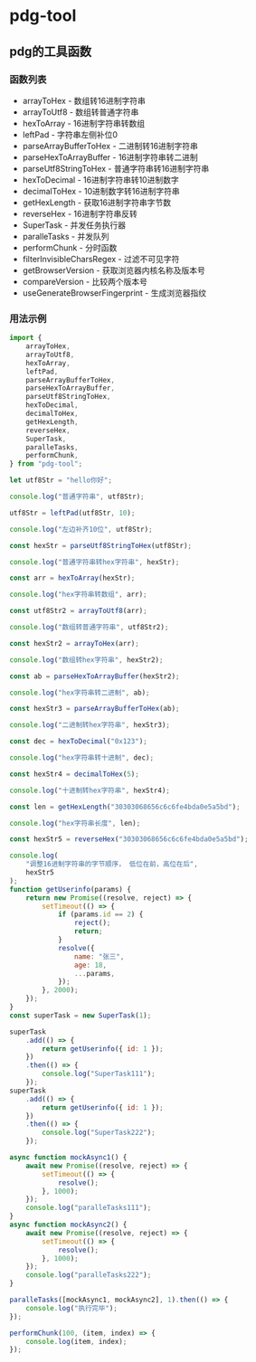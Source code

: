 # pdg-tool

## pdg的工具函数

### 函数列表

- arrayToHex - 数组转16进制字符串
- arrayToUtf8 - 数组转普通字符串
- hexToArray - 16进制字符串转数组
- leftPad - 字符串左侧补位0
- parseArrayBufferToHex - 二进制转16进制字符串
- parseHexToArrayBuffer - 16进制字符串转二进制
- parseUtf8StringToHex - 普通字符串转16进制字符串
- hexToDecimal - 16进制字符串转10进制数字
- decimalToHex - 10进制数字转16进制字符串
- getHexLength - 获取16进制字符串字节数
- reverseHex - 16进制字符串反转
- SuperTask - 并发任务执行器
- paralleTasks - 并发队列
- performChunk - 分时函数
- filterInvisibleCharsRegex - 过滤不可见字符
- getBrowserVersion - 获取浏览器内核名称及版本号
- compareVersion - 比较两个版本号
- useGenerateBrowserFingerprint - 生成浏览器指纹

### 用法示例

```js
import {
    arrayToHex,
    arrayToUtf8,
    hexToArray,
    leftPad,
    parseArrayBufferToHex,
    parseHexToArrayBuffer,
    parseUtf8StringToHex,
    hexToDecimal,
    decimalToHex,
    getHexLength,
    reverseHex,
    SuperTask,
    paralleTasks,
    performChunk,
} from "pdg-tool";

let utf8Str = "hello你好";

console.log("普通字符串", utf8Str);

utf8Str = leftPad(utf8Str, 10);

console.log("左边补齐10位", utf8Str);

const hexStr = parseUtf8StringToHex(utf8Str);

console.log("普通字符串转hex字符串", hexStr);

const arr = hexToArray(hexStr);

console.log("hex字符串转数组", arr);

const utf8Str2 = arrayToUtf8(arr);

console.log("数组转普通字符串", utf8Str2);

const hexStr2 = arrayToHex(arr);

console.log("数组转hex字符串", hexStr2);

const ab = parseHexToArrayBuffer(hexStr2);

console.log("hex字符串转二进制", ab);

const hexStr3 = parseArrayBufferToHex(ab);

console.log("二进制转hex字符串", hexStr3);

const dec = hexToDecimal("0x123");

console.log("hex字符串转十进制", dec);

const hexStr4 = decimalToHex(5);

console.log("十进制转hex字符串", hexStr4);

const len = getHexLength("30303068656c6c6fe4bda0e5a5bd");

console.log("hex字符串长度", len);

const hexStr5 = reverseHex("30303068656c6c6fe4bda0e5a5bd");

console.log(
    "调整16进制字符串的字节顺序， 低位在前，高位在后",
    hexStr5
);
function getUserinfo(params) {
    return new Promise((resolve, reject) => {
        setTimeout(() => {
            if (params.id == 2) {
                reject();
                return;
            }
            resolve({
                name: "张三",
                age: 18,
                ...params,
            });
        }, 2000);
    });
}
const superTask = new SuperTask(1);

superTask
    .add(() => {
        return getUserinfo({ id: 1 });
    })
    .then(() => {
        console.log("SuperTask111");
    });
superTask
    .add(() => {
        return getUserinfo({ id: 1 });
    })
    .then(() => {
        console.log("SuperTask222");
    });

async function mockAsync1() {
    await new Promise((resolve, reject) => {
        setTimeout(() => {
            resolve();
        }, 1000);
    });
    console.log("paralleTasks111");
}
async function mockAsync2() {
    await new Promise((resolve, reject) => {
        setTimeout(() => {
            resolve();
        }, 1000);
    });
    console.log("paralleTasks222");
}

paralleTasks([mockAsync1, mockAsync2], 1).then(() => {
    console.log("执行完毕");
});

performChunk(100, (item, index) => {
    console.log(item, index);
});

```